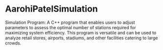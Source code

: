 # AarohiPatelSimulation

Simulation Program:
A C++ program that enables users to adjust parameters to assess the optimal number of stations required for maximizing system
efficiency. This program is versatile and can be used to analyze retail stores, airports, stadiums, and other facilities catering to large
crowds.
